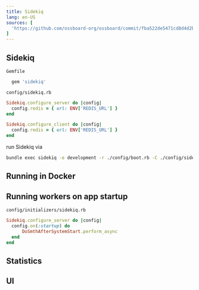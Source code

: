 ```yaml
---
title: Sidekiq
lang: en-US
sources: [
  'https://github.com/ossboard-org/ossboard/commit/fba522de5471cd8d4d2be103c11ee285cd6f920a'
]
---
```


## Sidekiq

`Gemfile`
``` ruby {1}
  gem 'sidekiq'
```

`config/sidekiq.rb`
``` ruby
Sidekiq.configure_server do |config|
  config.redis = { url: ENV['REDIS_URL'] }
end

Sidekiq.configure_client do |config|
  config.redis = { url: ENV['REDIS_URL'] }
end

```

run Sidekiq via

``` bash
bundle exec sidekiq -e development -r ./config/boot.rb -C ./config/sidekiq.yml
```

## Running in Docker

## Running workers on app startup

`config/initializers/sidekiq.rb`
``` ruby
Sidekiq.configure_server do |config|
  config.on(:startup) do
      DoSmthAfterSystemStart.perform_async
  end
end

```



## Statistics

## UI
